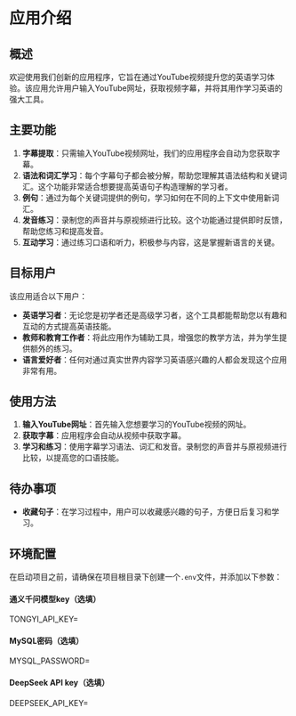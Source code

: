 # 应用介绍

## 概述

欢迎使用我们创新的应用程序，它旨在通过YouTube视频提升您的英语学习体验。该应用允许用户输入YouTube网址，获取视频字幕，并将其用作学习英语的强大工具。

## 主要功能

1. **字幕提取**：只需输入YouTube视频网址，我们的应用程序会自动为您获取字幕。
2. **语法和词汇学习**：每个字幕句子都会被分解，帮助您理解其语法结构和关键词汇。这个功能非常适合想要提高英语句子构造理解的学习者。
3. **例句**：通过为每个关键词提供的例句，学习如何在不同的上下文中使用新词汇。
4. **发音练习**：录制您的声音并与原视频进行比较。这个功能通过提供即时反馈，帮助您练习和提高发音。
5. **互动学习**：通过练习口语和听力，积极参与内容，这是掌握新语言的关键。

## 目标用户

该应用适合以下用户：

- **英语学习者**：无论您是初学者还是高级学习者，这个工具都能帮助您以有趣和互动的方式提高英语技能。
- **教师和教育工作者**：将此应用作为辅助工具，增强您的教学方法，并为学生提供额外的练习。
- **语言爱好者**：任何对通过真实世界内容学习英语感兴趣的人都会发现这个应用非常有用。

## 使用方法

1. **输入YouTube网址**：首先输入您想要学习的YouTube视频的网址。
2. **获取字幕**：应用程序会自动从视频中获取字幕。
3. **学习和练习**：使用字幕学习语法、词汇和发音。录制您的声音并与原视频进行比较，以提高您的口语技能。

## 待办事项

- **收藏句子**：在学习过程中，用户可以收藏感兴趣的句子，方便日后复习和学习。

## 环境配置

在启动项目之前，请确保在项目根目录下创建一个`.env`文件，并添加以下参数：
#### 通义千问模型key（选填）
TONGYI_API_KEY=
#### MySQL密码（选填）
MYSQL_PASSWORD=
#### DeepSeek API key（选填）
DEEPSEEK_API_KEY=